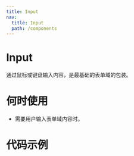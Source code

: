 ```yaml
---
title: Input
nav:
  title: Input
  path: /components
---
```


# Input

通过鼠标或键盘输入内容，是最基础的表单域的包装。

# 何时使用

- 需要用户输入表单域内容时。

# 代码示例

<code src="./demos/basic.tsx" />
<code src="./demos/disabled.tsx" />
<code src="./demos/readonly.tsx" />
<code src="./demos/error.tsx" />

<API src="./Input.tsx" />
